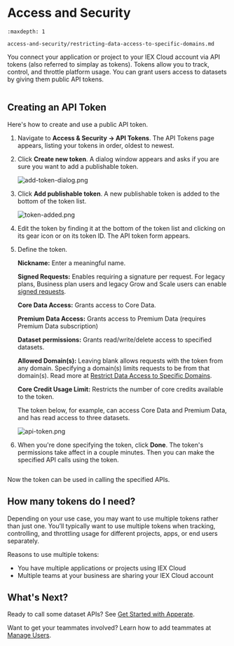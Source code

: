 # Access and Security

```{toctree}
:maxdepth: 1

access-and-security/restricting-data-access-to-specific-domains.md
```

You connect your application or project to your IEX Cloud account via API tokens (also referred to simplay as tokens). Tokens allow you to track, control, and throttle platform usage. You can grant users access to datasets by giving them public API tokens. 

``` {warning} Your secret token allows you to perform any action on your data and account. **NEVER** share your secret token publicly.
```

## Creating an API Token

Here's how to create and use a public API token.

1. Navigate to **Access & Security &rarr; API Tokens**. The API Tokens page appears, listing your tokens in order, oldest to newest.

1. Click **Create new token**. A dialog window appears and asks if you are sure you want to add a publishable token.
    
    ![add-token-dialog.png](./access-and-security/add-token-dialog.png)
    
1. Click **Add publishable token**. A new publishable token is added to the bottom of the token list.
    
    ![token-added.png](./access-and-security/token-added.png)
    
1. Edit the token by finding it at the bottom of the token list and clicking on its gear icon or on its token ID. The API token form appears.

1. Define the token. 
    
    **Nickname:** Enter a meaningful name.

    **Signed Requests:** Enables requiring a signature per request. For legacy plans, Business plan users and legacy Grow and Scale users can enable [signed requests](/docs/api/#signed-requests).

    **Core Data Access:** Grants access to Core Data.

    **Premium Data Access:** Grants access to Premium Data (requires Premium Data subscription)

    **Dataset permissions:** Grants read/write/delete access to specified datasets.

    **Allowed Domain(s):** Leaving blank allows requests with the token from any domain. Specifying a domain(s) limits requests to be from that domain(s). Read more at [Restrict Data Access to Specific Domains](./access-and-security/restricting-data-access-to-specific-domains.md).

    **Core Credit Usage Limit:** Restricts the number of core credits available to the token.
    
    The token below, for example, can access Core Data and Premium Data, and has read access to three datasets.
    
    ![api-token.png](./access-and-security/api-token.png)

1. When you're done specifying the token, click **Done**. The token's permissions take affect in a couple minutes. Then you can make the specified API calls using the token.

``` {note} A token's permissions take affect a couple minutes after creating the token.
```

Now the token can be used in calling the specified APIs.

## How many tokens do I need?

Depending on your use case, you may want to use multiple tokens rather than just one. You’ll typically want to use multiple tokens when tracking, controlling, and throttling usage for different projects, apps, or end users separately.

Reasons to use multiple tokens:

- You have multiple applications or projects using IEX Cloud
- Multiple teams at your business are sharing your IEX Cloud account

## What's Next?

Ready to call some dataset APIs? See [Get Started with Apperate](../getting-started/getting-started-with-apperate.md).

Want to get your teammates involved? Learn how to add teammates at [Manage Users](./managing-users.md).